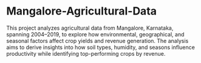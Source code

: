 # Mangalore-Agricultural-Data
This project analyzes agricultural data from Mangalore, Karnataka, spanning 2004–2019, to explore how environmental, geographical, and seasonal factors affect crop yields and revenue generation. The analysis aims to derive insights into how soil types, humidity, and seasons influence productivity while identifying top-performing crops by revenue.
